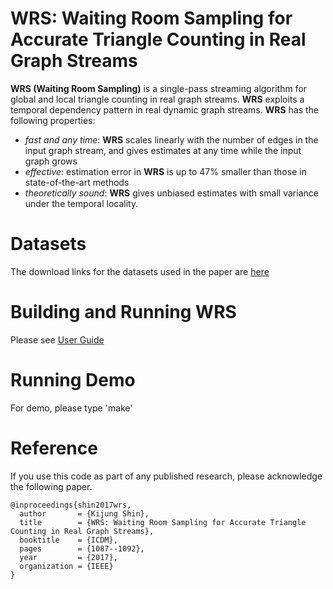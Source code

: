WRS: Waiting Room Sampling for Accurate Triangle Counting in Real Graph Streams
========================

**WRS (Waiting Room Sampling)** is a single-pass streaming algorithm for global and local triangle counting in real graph streams. 
**WRS** exploits a temporal dependency pattern in real dynamic graph streams.
**WRS** has the following properties: 
 * *fast and any time*: **WRS** scales linearly with the number of edges in the input graph stream, and gives estimates at any time while the input graph grows
 * *effective*: estimation error in **WRS** is up to 47% smaller than those in state-of-the-art methods
 * *theoretically sound*: **WRS** gives unbiased estimates with small variance under the temporal locality.

Datasets
========================
The download links for the datasets used in the paper are [here](http://www.cs.cmu.edu/~kijungs/codes/wrs/)

Building and Running WRS
========================
Please see [User Guide](user_guide.pdf)

Running Demo
========================
For demo, please type 'make'

Reference
========================
If you use this code as part of any published research, please acknowledge the following paper.
```
@inproceedings{shin2017wrs,
  author       = {Kijung Shin},
  title        = {WRS: Waiting Room Sampling for Accurate Triangle Counting in Real Graph Streams},
  booktitle    = {ICDM},
  pages        = {1087--1092},
  year         = {2017},
  organization = {IEEE}
}
```
